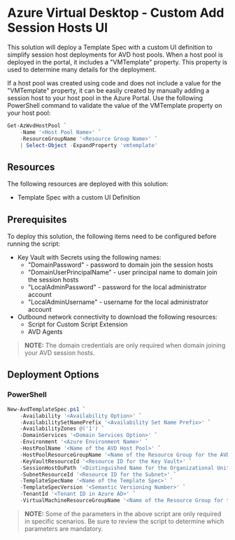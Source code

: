 # Azure Virtual Desktop - Custom Add Session Hosts UI

This solution will deploy a Template Spec with a custom UI definition to simplify session host deployments for AVD host pools. When a host pool is deployed in the portal, it includes a "VMTemplate" property. This property is used to determine many details for the deployment.

If a host pool was created using code and does not include a value for the "VMTemplate" property, it can be easily created by manually adding a session host to your host pool in the Azure Portal. Use the following PowerShell command to validate the value of the VMTemplate property on your host pool:

```powershell
Get-AzWvdHostPool `
    -Name '<Host Pool Name>' `
    -ResourceGroupName '<Resource Group Name>' `
    | Select-Object -ExpandProperty 'vmtemplate'
```

## Resources

The following resources are deployed with this solution:

- Template Spec with a custom UI Definition

## Prerequisites

To deploy this solution, the following items need to be configured before running the script:

- Key Vault with Secrets using the following names:
  - "DomainPassword" - password to domain join the session hosts
  - "DomainUserPrincipalName" - user principal name to domain join the session hosts
  - "LocalAdminPassword" - password for the local administrator account
  - "LocalAdminUsername" - username for the local administrator account
- Outbound network connectivity to download the following resources:
  - Script for Custom Script Extension
  - AVD Agents

> **NOTE:** The domain credentials are only required when domain joining your AVD session hosts.

## Deployment Options

### PowerShell

````powershell
New-AvdTemplateSpec.ps1 `
    -Availability '<Availability Option>' `
    -AvailabilitySetNamePrefix '<Availability Set Name Prefix>' `
    -AvailabilityZones @('1') `
    -DomainServices '<Domain Services Option>' `
    -Environment '<Azure Environment Name>' `
    -HostPoolName '<Name of the AVD Host Pool>' `
    -HostPoolResourceGroupName '<Name of the Resource Group for the AVD Host Pool>' `
    -KeyVaultResourceId '<Resource ID for the Key Vault>' `
    -SessionHostOuPath '<Distinguished Name for the Organizational Unit in AD DS>' `
    -SubnetResourceId '<Resource ID for the Subnet>' `
    -TemplateSpecName '<Name of the Template Spec>' `
    -TemplateSpecVersion '<Semantic Versioning Number>' `
    -TenantId '<Tenant ID in Azure AD>' `
    -VirtualMachineResourceGroupName '<Name of the Resource Group for the Virtual Machines>'
````

> **NOTE:** Some of the parameters in the above script are only required in specific scenarios.  Be sure to review the script to determine which parameters are mandatory.
